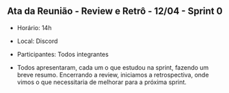 ## Ata da Reunião - Review e Retrô - 12/04 - Sprint 0

- Horário: 14h
- Local: Discord
- Participantes: Todos integrantes

- Todos apresentaram, cada um o que estudou na sprint, fazendo um breve resumo. Encerrando a review, iniciamos a retrospectiva, onde vimos o que necessitaria de melhorar para a próxima sprint.